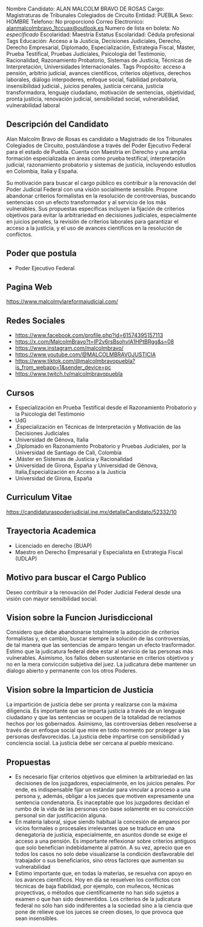 Nombre Candidato: ALAN MALCOLM BRAVO DE ROSAS
Cargo: Magistraturas de Tribunales Colegiados de Circuito
Entidad: PUEBLA
Sexo: HOMBRE
Telefono: No proporcionó
Correo Electronico: alanmalcolmbravo_1tccuax@outlook.es
Numero de lista en boleta: *No especificado*
Escolaridad: Maestría
Estatus Escolaridad: Cédula profesional
Tags Educación: Acceso a la Justicia, Decisiones Judiciales, Derecho, Derecho Empresarial, Diplomado, Especialización, Estrategia Fiscal, Máster, Prueba Testifical, Pruebas Judiciales, Psicología del Testimonio, Racionalidad, Razonamiento Probatorio, Sistemas de Justicia, Técnicas de Interpretación, Universidades Internacionales.
Tags Propósito: acceso a pensión, arbitrio judicial, avances científicos, criterios objetivos, derechos laborales, diálogo interpoderes, enfoque social, fiabilidad probatoria, insensibilidad judicial., juicios penales, justicia cercana, justicia transformadora, lenguaje ciudadano, motivación de sentencias, objetividad, pronta justicia, renovación judicial, sensibilidad social, vulnerabilidad, vulnerabilidad laboral


## Descripción del Candidato 

Alan Malcolm Bravo de Rosas es candidato a Magistrado de los Tribunales Colegiados de Circuito, postulándose a través del Poder Ejecutivo Federal para el estado de Puebla. Cuenta con Maestría en Derecho y una amplia formación especializada en áreas como prueba testifical, interpretación judicial, razonamiento probatorio y sistemas de justicia, incluyendo estudios en Colombia, Italia y España.

Su motivación para buscar el cargo público es contribuir a la renovación del Poder Judicial Federal con una visión socialmente sensible. Propone abandonar criterios formalistas en la resolución de controversias, buscando sentencias con un efecto transformador y al servicio de los más vulnerables. Sus propuestas específicas incluyen la fijación de criterios objetivos para evitar la arbitrariedad en decisiones judiciales, especialmente en juicios penales, la revisión de criterios laborales para garantizar el acceso a la justicia, y el uso de avances científicos en la resolución de conflictos.


## Poder que postula

- Poder Ejecutivo Federal


## Pagina Web

https://www.malcolmylareformajudicial.com/


## Redes Sociales

- https://www.facebook.com/profile.php?id=61574395157113
- https://x.com/MalcolmBravo?t=IP2v6rsBsohvlA1HPtBRgg&s=08
- https://www.instagram.com/malcolmbravo/
- https://www.youtube.com/@MALCOLMBRAVOJUSTICIA
- https://www.tiktok.com/@malcolmbravopuebla?is_from_webapp=1&sender_device=pc
- https://www.twitch.tv/malcolmbravopuebla


## Cursos

- Especialización en Prueba Testifical desde el Razonamiento Probatorio y la Psicología del Testimonio
- UdG
- ,Especialización en Técnicas de Interpretación y Motivación de las Decisiones Judiciales
- Universidad de Génova, Italia
- ,Diplomado en Razonamiento Probatorio y Pruebas Judiciales, por la Universidad de Santiago de Cali, Colombia
- ,Máster en Sistemas de Justicia y Racionalidad
- Universidad de Girona, España y Universidad de Génova, Italia,Especialización en Acceso a la Justicia
- Universidad de Girona, España


## Curriculum Vitae

https://candidaturaspoderjudicial.ine.mx/detalleCandidato/52332/10


## Trayectoria Academica

- Licenciado en derecho (BUAP)
- Maestro en Derecho Empresarial y Especialista en Estrategia Fiscal (UDLAP)


## Motivo para buscar el Cargo Publico

Deseo contribuir a la renovación del Poder Judicial Federal desde una visión con mayor sensibilidad social.


## Vision sobre la Funcion Jurisdiccional

Considero que debe abandonarse totalmente la adopción de criterios formalistas y, en cambio, buscar siempre la solución de las controversias, de tal manera que las sentencias de amparo tengan un efecto trasformador. Estimo que la judicatura federal debe estar al servicio de las personas más vulnerables. Asimismo, los fallos deben sustentarse en criterios objetivos y no en la mera convicción subjetiva del juez. La judicatura debe mantener un dialogo abierto y permanente con los otros Poderes.


## Vision sobre la Imparticion de Justicia

La impartición de justicia debe ser pronta y realizarse con la máxima diligencia. Es importante que se imparta justicia a través de un lenguaje ciudadano y que las sentencias se ocupen de la totalidad de reclamos hechos por los gobernados. Asimismo, las controversias deben resolverse a través de un enfoque social que mire en todo momento por proteger a las personas desfavorecidas. La justicia debe impartirse con sensibilidad y conciencia social. La justicia debe ser cercana al pueblo mexicano.


## Propuestas

- Es necesario fijar criterios objetivos que eliminen la arbitrariedad en las decisiones de los juzgadores, especialmente, en los juicios penales. Por ende, es indispensable fijar un estándar para vincular a proceso a una persona y, además, obligar a los jueces que motiven expresamente una sentencia condenatoria. Es inaceptable que los juzgadores decidan el rumbo de la vida de las personas con base solamente en su convicción personal sin dar justificación alguna.
- En materia laboral, sigue siendo habitual la concesión de amparos por vicios formales o procesales irrelevantes que se traduce en una denegatoria de justicia, especialmente, en asuntos donde se exige el acceso a una pensión. Es importante reflexionar sobre criterios antiguos que solo benefician indebidamente al patrón. A su vez, aprecio que en todos los casos no solo debe visualizarse la condición desfavorable del trabajador o sus beneficiarios, sino otros factores que aumentan su vulnerabilidad
- Estimo importante que, en todas la materias, se resuelva con apoyo en los avances científicos. Hoy en día se resuelven los conflictos con técnicas de baja fiabilidad, por ejemplo, con muñecos, técnicas proyectivas, o métodos que científicamente no han sido sujetos a examen o que han sido desmentidos. Los criterios de la judicatura federal no sólo han sido indiferentes a la sociedad sino a la ciencia que pone de relieve que los jueces se creen dioses, lo que provoca que sean insensibles.

